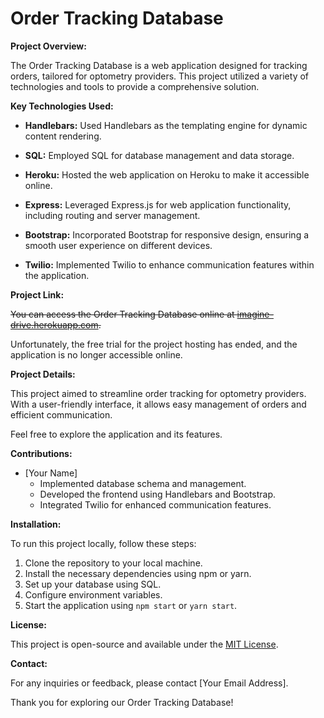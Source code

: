 # Order Tracking Database

**Project Overview:**

The Order Tracking Database is a web application designed for tracking orders, tailored for optometry providers. This project utilized a variety of technologies and tools to provide a comprehensive solution.

**Key Technologies Used:**

- **Handlebars:** Used Handlebars as the templating engine for dynamic content rendering.

- **SQL:** Employed SQL for database management and data storage.

- **Heroku:** Hosted the web application on Heroku to make it accessible online.

- **Express:** Leveraged Express.js for web application functionality, including routing and server management.

- **Bootstrap:** Incorporated Bootstrap for responsive design, ensuring a smooth user experience on different devices.

- **Twilio:** Implemented Twilio to enhance communication features within the application.

**Project Link:**

~~You can access the Order Tracking Database online at [imagine-drive.herokuapp.com](https://imagine-drive.herokuapp.com/).~~

Unfortunately, the free trial for the project hosting has ended, and the application is no longer accessible online.

**Project Details:**

This project aimed to streamline order tracking for optometry providers. With a user-friendly interface, it allows easy management of orders and efficient communication.

Feel free to explore the application and its features.

**Contributions:**

- [Your Name]
  - Implemented database schema and management.
  - Developed the frontend using Handlebars and Bootstrap.
  - Integrated Twilio for enhanced communication features.

**Installation:**

To run this project locally, follow these steps:

1. Clone the repository to your local machine.
2. Install the necessary dependencies using npm or yarn.
3. Set up your database using SQL.
4. Configure environment variables.
5. Start the application using `npm start` or `yarn start`.

**License:**

This project is open-source and available under the [MIT License](LICENSE).

**Contact:**

For any inquiries or feedback, please contact [Your Email Address].

Thank you for exploring our Order Tracking Database!
